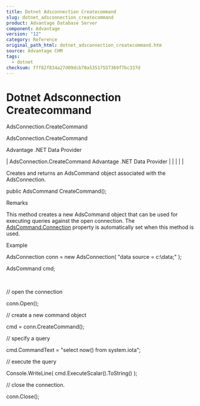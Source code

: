 ```yaml
---
title: Dotnet Adsconnection Createcommand
slug: dotnet_adsconnection_createcommand
product: Advantage Database Server
component: Advantage
version: "12"
category: Reference
original_path_html: dotnet_adsconnection_createcommand.htm
source: Advantage CHM
tags:
  - dotnet
checksum: fff82f834a27d09dcb70a53517557369f7bc337d
---
```


# Dotnet Adsconnection Createcommand

AdsConnection.CreateCommand

AdsConnection.CreateCommand

Advantage .NET Data Provider

| AdsConnection.CreateCommand  Advantage .NET Data Provider |  |  |  |  |

Creates and returns an AdsCommand object associated with the AdsConnection.

public AdsCommand CreateCommand();

Remarks

This method creates a new AdsCommand object that can be used for executing queries against the open connection. The [AdsCommand.Connection](dotnet_adscommand_connection.md) property is automatically set when this method is used.

Example

AdsConnection conn = new AdsConnection( "data source = c:\\data;" );

AdsCommand cmd;

 

// open the connection

conn.Open();

// create a new command object

cmd = conn.CreateCommand();

// specify a query

cmd.CommandText = "select now() from system.iota";

// execute the query

Console.WriteLine( cmd.ExecuteScalar().ToString() );

// close the connection.

conn.Close();
